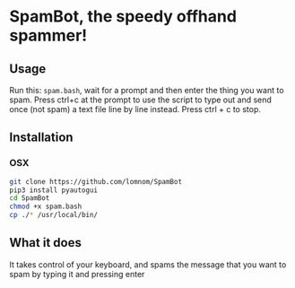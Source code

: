 # SpamBot, the speedy offhand spammer!
## Usage
Run this: `spam.bash`, wait for a prompt and then enter the thing you want to spam. Press ctrl+c at the prompt to use the script to type out and send once (not spam) a text file line by line instead. Press ctrl + c to stop.
## Installation
### OSX
```bash
git clone https://github.com/lomnom/SpamBot
pip3 install pyautogui
cd SpamBot
chmod +x spam.bash
cp ./* /usr/local/bin/
```
## What it does
It takes control of your keyboard, and spams the message that you want to spam by typing it and pressing enter
